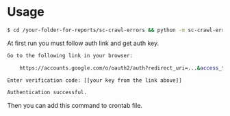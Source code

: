 # Usage

```bash
$ cd /your-folder-for-reports/sc-crawl-errors && python -m sc-crawl-errors.main -u https://repka.ua -c notFound -p web --noauth_local_webserver
```

At first run you must follow auth link and get auth key.

```bash
Go to the following link in your browser:

    https://accounts.google.com/o/oauth2/auth?redirect_uri=...&access_type=offline&response_type=code

Enter verification code: [[your key from the link above]]

Authentication successful.
```

Then you can add this command to crontab file.

